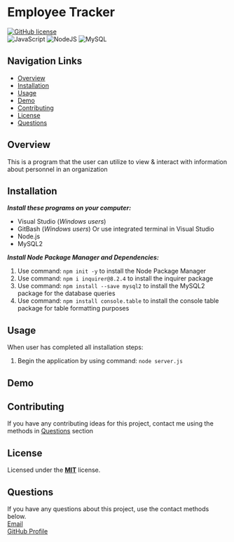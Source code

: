 # Employee Tracker
[![GitHub license](https://img.shields.io/badge/License-MIT-orange.svg)](https://opensource.org/licenses/MIT)<br>
![JavaScript](https://img.shields.io/badge/javascript-%23323330.svg?style=for-the-badge&logo=javascript&logoColor=%23F7DF1E)
![NodeJS](https://img.shields.io/badge/node.js-6DA55F?style=for-the-badge&logo=node.js&logoColor=white)
![MySQL](https://img.shields.io/badge/mysql-%2300f.svg?style=for-the-badge&logo=mysql&logoColor=white)

## Navigation Links
+ [Overview](#overview)
+ [Installation](#installation)
+ [Usage](#usage)
+ [Demo](#demo)
+ [Contributing](#contributing)
+ [License](#license)
+ [Questions](#questions)

## Overview
This is a program that the user can utilize to view & interact with information about personnel in an organization

## Installation
***Install these programs on your computer:***
+ Visual Studio (*Windows users*)<br>
+ GitBash (*Windows users*) Or use integrated terminal in Visual Studio<br> 
+ Node.js<br>
+ MySQL2<br>

***Install Node Package Manager and Dependencies:***<br>
1. Use command: `npm init -y` to install the Node Package Manager<br> 
2. Use command: `npm i inquirer@8.2.4` to install the inquirer package<br>
3. Use command: `npm install --save mysql2` to install the MySQL2 package for the database queries<br>
3. Use command: `npm install console.table` to install the console table package for table formatting purposes<br>

## Usage
When user has completed all installation steps:<br> 
1. Begin the application by using command: `node server.js`<br> 

## Demo

## Contributing
If you have any contributing ideas for this project, contact me using the methods in [Questions](#questions) section

## License
Licensed under the <a href="https://github.com/techmack92/employee-tracker/main/LICENSE"> **MIT**</a> license.

## Questions
If you have any questions about this project, use the contact methods below.<br>
[Email](mailto:mldixon9750@gmail.com)<br>
[GitHub Profile](https://github.com/techmack92) 
